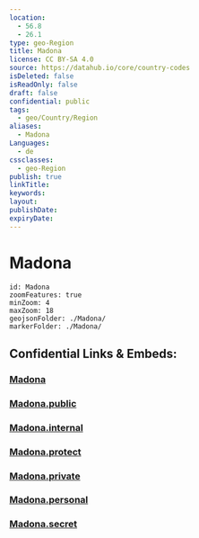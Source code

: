 ```yaml
---
location:
  - 56.8
  - 26.1
type: geo-Region
title: Madona
license: CC BY-SA 4.0
source: https://datahub.io/core/country-codes
isDeleted: false
isReadOnly: false
draft: false
confidential: public
tags:
  - geo/Country/Region
aliases:
  - Madona
Languages:
  - de
cssclasses:
  - geo-Region
publish: true
linkTitle:
keywords:
layout:
publishDate:
expiryDate:
---
```


# Madona

```leaflet
id: Madona
zoomFeatures: true 
minZoom: 4 
maxZoom: 18
geojsonFolder: ./Madona/
markerFolder: ./Madona/
```


## Confidential Links & Embeds: 

### [Madona](/_Standards/Earth/Continent/Europe/Europe~North/Latvia/Regions~Latvia/Vidzeme/counties~Vidzeme/Madona.md) 

### [Madona.public](/_public/Earth/Continent/Europe/Europe~North/Latvia/Regions~Latvia/Vidzeme/counties~Vidzeme/Madona.public.md) 

### [Madona.internal](/_internal/Earth/Continent/Europe/Europe~North/Latvia/Regions~Latvia/Vidzeme/counties~Vidzeme/Madona.internal.md) 

### [Madona.protect](/_protect/Earth/Continent/Europe/Europe~North/Latvia/Regions~Latvia/Vidzeme/counties~Vidzeme/Madona.protect.md) 

### [Madona.private](/_private/Earth/Continent/Europe/Europe~North/Latvia/Regions~Latvia/Vidzeme/counties~Vidzeme/Madona.private.md) 

### [Madona.personal](/_personal/Earth/Continent/Europe/Europe~North/Latvia/Regions~Latvia/Vidzeme/counties~Vidzeme/Madona.personal.md) 

### [Madona.secret](/_secret/Earth/Continent/Europe/Europe~North/Latvia/Regions~Latvia/Vidzeme/counties~Vidzeme/Madona.secret.md)

